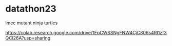 # datathon23
imec mutant ninja turtles

https://colab.research.google.com/drive/1EpCWSSNgFNW4CjC806s4RI1zf3QCl26A?usp=sharing
